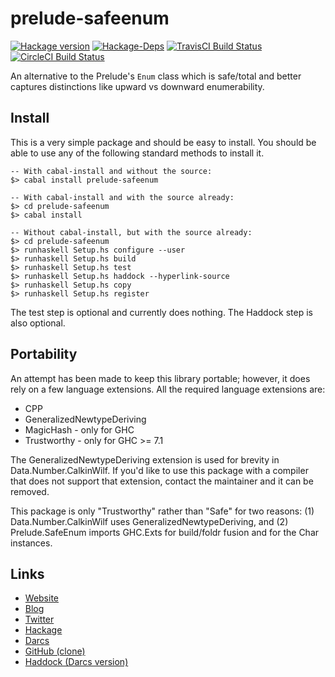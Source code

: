 prelude-safeenum
================
[![Hackage version](https://img.shields.io/hackage/v/prelude-safeenum.svg?style=flat)](https://hackage.haskell.org/package/prelude-safeenum) 
[![Hackage-Deps](https://img.shields.io/hackage-deps/v/prelude-safeenum.svg?style=flat)](http://packdeps.haskellers.com/specific?package=prelude-safeenum)
[![TravisCI Build Status](https://img.shields.io/travis/wrengr/prelude-safeenum.svg?style=flat)](https://travis-ci.org/wrengr/prelude-safeenum) 
[![CircleCI Build Status](https://circleci.com/gh/wrengr/prelude-safeenum.svg?style=shield&circle-token=b57517657c556be6fd8fca92b843f9e4cffaf8d1)](https://circleci.com/gh/wrengr/prelude-safeenum)

An alternative to the Prelude's `Enum` class which is safe/total
and better captures distinctions like upward vs downward enumerability.


## Install

This is a very simple package and should be easy to install. You
should be able to use any of the following standard methods to
install it.

    -- With cabal-install and without the source:
    $> cabal install prelude-safeenum
    
    -- With cabal-install and with the source already:
    $> cd prelude-safeenum
    $> cabal install
    
    -- Without cabal-install, but with the source already:
    $> cd prelude-safeenum
    $> runhaskell Setup.hs configure --user
    $> runhaskell Setup.hs build
    $> runhaskell Setup.hs test
    $> runhaskell Setup.hs haddock --hyperlink-source
    $> runhaskell Setup.hs copy
    $> runhaskell Setup.hs register

The test step is optional and currently does nothing. The Haddock
step is also optional.


## Portability

An attempt has been made to keep this library portable; however,
it does rely on a few language extensions. All the required language
extensions are:

* CPP
* GeneralizedNewtypeDeriving
* MagicHash - only for GHC
* Trustworthy - only for GHC >= 7.1

The GeneralizedNewtypeDeriving extension is used for brevity in
Data.Number.CalkinWilf. If you'd like to use this package with a
compiler that does not support that extension, contact the maintainer
and it can be removed.

This package is only "Trustworthy" rather than "Safe" for two
reasons: (1) Data.Number.CalkinWilf uses GeneralizedNewtypeDeriving,
and (2) Prelude.SafeEnum imports GHC.Exts for build/foldr fusion
and for the Char instances.


## Links

* [Website](http://cl.indiana.edu/~wren/)
* [Blog](http://winterkoninkje.dreamwidth.org/)
* [Twitter](https://twitter.com/wrengr)
* [Hackage](http://hackage.haskell.org/package/prelude-safeenum)
* [Darcs](http://code.haskell.org/~wren/prelude-safeenum)
* [GitHub (clone)](https://github.com/wrengr/prelude-safeenum)
* [Haddock (Darcs version)
    ](http://code.haskell.org/~wren/prelude-safeenum/dist/doc/html/prelude-safeenum)
